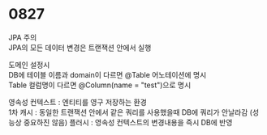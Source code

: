 # 0827

JPA 주의<br>
JPA의 모든 데이터 변경은 트랜잭션 안에서 실행<br>

도메인 설정시<br>
DB에 테이블 이름과 domain이 다르면 @Table 어노테이션에 명시<br>
Table 컬럼명이 다르면 @Column(name = "test")으로 명시

영속성 컨텍스트 : 엔티티를 영구 저장하는 환경<br>
1차 캐시 : 동일한 트랜잭션 안에서 같은 쿼리를 사용했을때 DB에 쿼리가 안날라감 (성능상 중요하진 않음)
플러시 : 영속성 컨텍스트의 변경내용을 즉시 DB에 반영<br>
